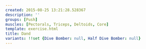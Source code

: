 ```yaml
---
created: 2015-08-25 13:21:28.528367
description: ''
groups: [Push]
muscles: [Pectorals, Triceps, Deltoids, Core]
template: exercise.html
title: Dand
variants: !!set {Dive Bomber: null, Half Dive Bomber: null}
---
```

